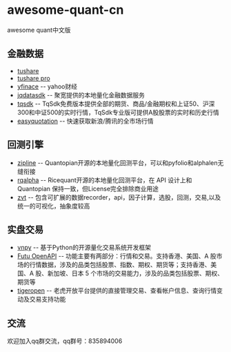 # awesome-quant-cn
awesome quant中文版

## 金融数据
* [tushare](http://tushare.org/) 
* [tushare pro](https://waditu.com/document/1?doc_id=131)
* [yfinace](https://github.com/ranaroussi/yfinance) -- yahoo财经
* [jqdatasdk](https://www.joinquant.com/help/api/help#name:JQData) -- 聚宽提供的本地量化金融数据服务
* [tqsdk](https://doc.shinnytech.com/tqsdk/latest/intro.html) -- TqSdk免费版本提供全部的期货、商品/金融期权和上证50、沪深300和中证500的实时行情，TqSdk专业版可提供A股股票的实时和历史行情
* [easyquotation](https://github.com/shidenggui/easyquotation) -- 快速获取新浪/腾讯的全市场行情

## 回测引擎
* [zipline](https://github.com/quantopian/zipline) -- Quantopian开源的本地量化回测平台，可以和pyfolio和alphalen无缝衔接
* [rqalpha](https://github.com/ricequant/rqalpha) -- Ricequant开源的本地量化回测平台，在 API 设计上和 Quantopian 保持一致，但License完全排除商业用途
* [zvt](https://github.com/zvtvz/zvt/blob/master/README-cn.md) -- 包含可扩展的数据recorder，api，因子计算，选股，回测，交易,以及统一的可视化，抽象度较高

## 实盘交易
* [vnpy](https://github.com/vnpy/vnpy) -- 基于Python的开源量化交易系统开发框架
* [Futu OpenAPI](https://openapi.futunn.com/futu-api-doc/intro/intro.html) -- 功能主要有两部分：行情和交易。支持香港、美国、A 股市场的行情数据，涉及的品类包括股票、指数、期权、期货等；支持香港、美国、A 股、新加坡、日本 5 个市场的交易能力，涉及的品类包括股票、期权、期货等
* [tigeropen](https://quant.itiger.com/openapi/py-docs/zh-cn/docs/intro/quickstart.html) -- 老虎开放平台提供的直接管理交易、查看帐户信息、查询行情变动及交易支持功能


## 交流
欢迎加入qq群交流，qq群号：835894006